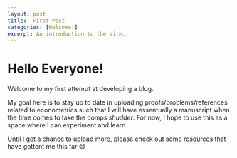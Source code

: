 ```yaml
---
layout: post
title:  First Post
categories: [Welcome!]
excerpt: An introduction to the site.
---
```





# Hello Everyone!

Welcome to my first attempt at developing a blog. 

My goal here is to stay up to date in uploading proofs/problems/references related to econometrics such that I will have essentually a manuscript when the time comes to take the comps *shudder*. For now, I hope to use this as a space where I can experiment and learn.

Until I get a chance to upload more, please check out some [resources](https://matthewrgonzalez.github.io/Econometric/resources/) that have gottent me this far :smile: 
